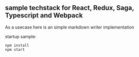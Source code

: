 ## sample techstack for React, Redux, Saga, Typescript and Webpack

As a usecase here is an simple markdown writer implementation

startup sample:

```
npm install
npm start
```
